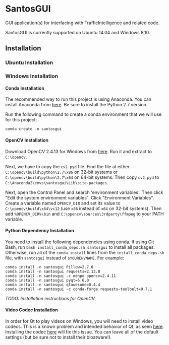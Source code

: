 # SantosGUI
GUI application(s) for interfacing with TrafficIntelligence and related code.

SantosGUI is currently supported on Ubuntu 14.04 and Windows 8,10.

## Installation

### Ubuntu Installation



### Windows Installation

#### Conda Installation

The recommended way to run this project is using Anaconda. You can install Anaconda from [here](https://www.continuum.io/downloads#windows). Be sure to install the Python 2.7 version.

Run the following command to create a conda environment that we will use for this project:

```
conda create -n santosgui
```

#### OpenCV Installation

Download OpenCV 2.4.13 for Windows from [here](https://sourceforge.net/projects/opencvlibrary/files/opencv-win/2.4.13/opencv-2.4.13.exe/download). Run it and extract to `C:\opencv`.

Next, we have to copy the `cv2.pyd` file. Find the file at either `C:\opencv\build\python\2.7\x86` on 32-bit systems or `C:\opencv\build\python\2.7\x64` on 64-bit systems. Then copy `cv2.pyd` to `C:\Anaconda2\envs\santosgui\Lib\site-packages`.

Next, open the Control Panel and search 'environment variables'. Then click "Edit the system environment variables". Click "Environment Variables". Create a variable named `OPENCV_DIR` and set its value to `C:\opencv\build\x64\vc12` (use `x86` instead of `x64` on 32-bit systems). Then add `%OPENCV_DIR%\bin` and `C:\opencv\sources\3rdparty\ffmpeg` to your PATH variable.

#### Python Dependency Installation

You need to install the following dependencies using conda. If using Git Bash, run `bash install_conda_deps.sh santosgui` to install all packages. Otherwise, run all of the `conda install` lines from the `install_conda_deps.sh` file, with `santosgui` instead of `$YOURENVNAME`. For example:

```
conda install -n santosgui Pillow=2.7.0
conda install -n santosgui requests=2.13.0
conda install -n santosgui -c menpo opencv=2.4.11
conda install -n santosgui pyqt=5.6.0
conda install -n santosgui qtawesome=0.4.4
conda install -n santosgui -c conda-forge requests-toolbelt=0.7.1
```

*TODO: Installation instructions for OpenCV*

#### Video Codec Installation

In order for Qt to play videos on Windows, you will need to install video codecs. This is a known problem and intended behavior of Qt, as seen [here](https://bugreports.qt.io/browse/QTBUG-51692). Installing the codec [here](http://www.codecguide.com/download_k-lite_codec_pack_basic.htm) will fix this issue. You can leave all of the default settings (but be sure not to install their bloatware!).

